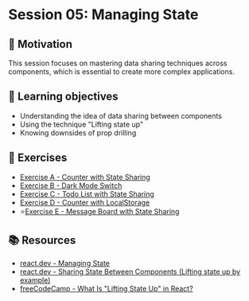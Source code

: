 # Session 05: Managing State

## 💪 Motivation

This session focuses on mastering data sharing techniques across components, which is essential to create more complex applications.

## 🎯 Learning objectives

- Understanding the idea of data sharing between components
- Using the technique "Lifting state up"
- Knowing downsides of prop drilling

## 🚀 Exercises

- [Exercise A - Counter with State Sharing](./exercises/exercise-a-counter-state-sharing/readme.md)
- [Exercise B - Dark Mode Switch](./exercises/exercise-b-dark-mode-switch/readme.md)
- [Exercise C - Todo List with State Sharing](./exercises/exercise-c-todo-list-state-sharing/readme.md)
- [Exercise D - Counter with LocalStorage](./exercises/exercise-d-counter-local-storage/readme.md)
- ⭐️[Exercise E - Message Board with State Sharing](./exercises/exercise-e-message-board-state-sharing/readme.md)

## 📚 Resources

- [react.dev - Managing State](https://react.dev/learn/managing-state)
- [react.dev - Sharing State Between Components (Lifting state up by example)](https://react.dev/learn/sharing-state-between-components)
- [freeCodeCamp - What Is "Lifting State Up" in React?](https://www.freecodecamp.org/news/what-is-lifting-state-up-in-react/)
